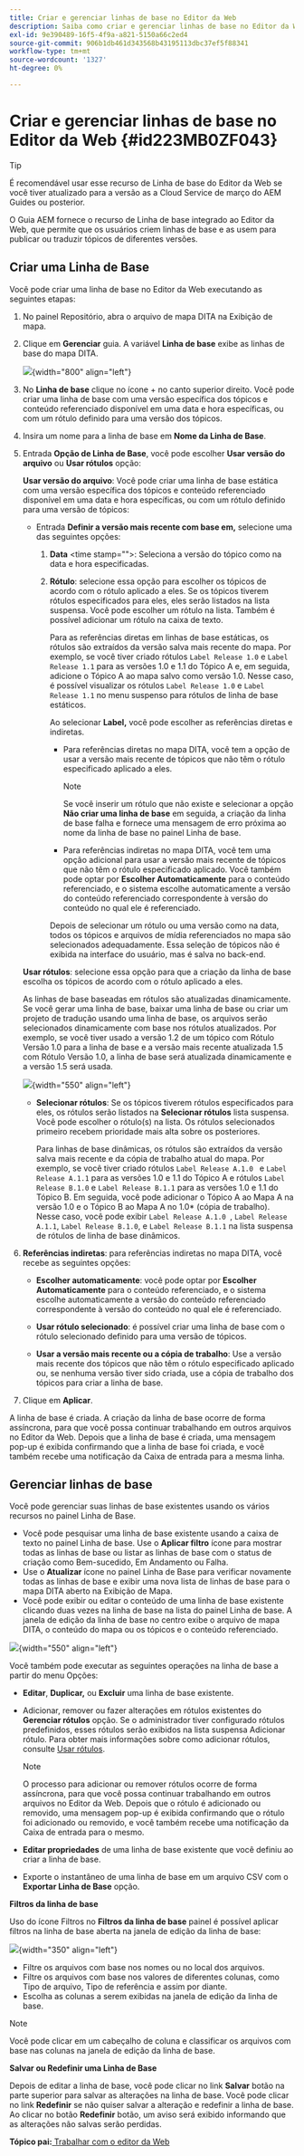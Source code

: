```yaml
---
title: Criar e gerenciar linhas de base no Editor da Web
description: Saiba como criar e gerenciar linhas de base no Editor da Web
exl-id: 9e390489-16f5-4f9a-a821-5150a66c2ed4
source-git-commit: 906b1db461d343568b43195113dbc37ef5f88341
workflow-type: tm+mt
source-wordcount: '1327'
ht-degree: 0%

---
```


# Criar e gerenciar linhas de base no Editor da Web {#id223MB0ZF043}

>[!TIP]
>
> É recomendável usar esse recurso de Linha de base do Editor da Web se você tiver atualizado para a versão as a Cloud Service de março do AEM Guides ou posterior.

O Guia AEM fornece o recurso de Linha de base integrado ao Editor da Web, que permite que os usuários criem linhas de base e as usem para publicar ou traduzir tópicos de diferentes versões.

## Criar uma Linha de Base

Você pode criar uma linha de base no Editor da Web executando as seguintes etapas:

1. No painel Repositório, abra o arquivo de mapa DITA na Exibição de mapa.
1. Clique em **Gerenciar** guia. A variável **Linha de base** exibe as linhas de base do mapa DITA.

   ![](images/baseline-manage.png){width="800" align="left"}

1. No **Linha de base** clique no ícone + no canto superior direito. Você pode criar uma linha de base com uma versão específica dos tópicos e conteúdo referenciado disponível em uma data e hora específicas, ou com um rótulo definido para uma versão dos tópicos.
1. Insira um nome para a linha de base em **Nome da Linha de Base**.
1. Entrada **Opção de Linha de Base**, você pode escolher **Usar versão do arquivo** ou **Usar rótulos** opção:

   **Usar versão do arquivo**: Você pode criar uma linha de base estática com uma versão específica dos tópicos e conteúdo referenciado disponível em uma data e hora específicas, ou com um rótulo definido para uma versão de tópicos:

   - Entrada **Definir a versão mais recente com base em,** selecione uma das seguintes opções:


      1. **Data** &lt;time stamp=&quot;&quot;>: Seleciona a versão do tópico como na data e hora especificadas.
      1. **Rótulo**: selecione essa opção para escolher os tópicos de acordo com o rótulo aplicado a eles. Se os tópicos tiverem rótulos especificados para eles, eles serão listados na lista suspensa. Você pode escolher um rótulo na lista. Também é possível adicionar um rótulo na caixa de texto.

         Para as referências diretas em linhas de base estáticas, os rótulos são extraídos da versão salva mais recente do mapa. Por exemplo, se você tiver criado rótulos `Label Release 1.0` e `Label Release 1.1` para as versões 1.0 e 1.1 do Tópico A e, em seguida, adicione o Tópico A ao mapa salvo como versão 1.0. Nesse caso, é possível visualizar os rótulos `Label Release 1.0` e `Label Release 1.1` no menu suspenso para rótulos de linha de base estáticos.


         Ao selecionar **Label,** você pode escolher as referências diretas e indiretas.
         - Para referências diretas no mapa DITA, você tem a opção de usar a versão mais recente de tópicos que não têm o rótulo especificado aplicado a eles.

           >[!NOTE]
           >
           > Se você inserir um rótulo que não existe e selecionar a opção **Não criar uma linha de base** em seguida, a criação da linha de base falha e fornece uma mensagem de erro próxima ao nome da linha de base no painel Linha de base.

         - Para referências indiretas no mapa DITA, você tem uma opção adicional para usar a versão mais recente de tópicos que não têm o rótulo especificado aplicado. Você também pode optar por **Escolher Automaticamente** para o conteúdo referenciado, e o sistema escolhe automaticamente a versão do conteúdo referenciado correspondente à versão do conteúdo no qual ele é referenciado.

         Depois de selecionar um rótulo ou uma versão como na data, todos os tópicos e arquivos de mídia referenciados no mapa são selecionados adequadamente. Essa seleção de tópicos não é exibida na interface do usuário, mas é salva no back-end.

   **Usar rótulos**: selecione essa opção para que a criação da linha de base escolha os tópicos de acordo com o rótulo aplicado a eles.

   As linhas de base baseadas em rótulos são atualizadas dinamicamente. Se você gerar uma linha de base, baixar uma linha de base ou criar um projeto de tradução usando uma linha de base, os arquivos serão selecionados dinamicamente com base nos rótulos atualizados. Por exemplo, se você tiver usado a versão 1.2 de um tópico com Rótulo Versão 1.0 para a linha de base e a versão mais recente atualizada 1.5 com Rótulo Versão 1.0, a linha de base será atualizada dinamicamente e a versão 1.5 será usada.

   ![](images/dynamic-baseline.png){width="550" align="left"}

   - **Selecionar rótulos**: Se os tópicos tiverem rótulos especificados para eles, os rótulos serão listados na **Selecionar rótulos** lista suspensa. Você pode escolher o rótulo\(s\) na lista. Os rótulos selecionados primeiro recebem prioridade mais alta sobre os posteriores.

     Para linhas de base dinâmicas, os rótulos são extraídos da versão salva mais recente e da cópia de trabalho atual do mapa. Por exemplo, se você tiver criado rótulos   `Label Release A.1.0 ` e `Label Release A.1.1` para as versões 1.0 e 1.1 do Tópico A e rótulos `Label Release B.1.0` e `Label Release B.1.1` para as versões 1.0 e 1.1 do Tópico B. Em seguida, você pode adicionar o Tópico A ao Mapa A na versão 1.0 e o Tópico B ao Mapa A no 1.0* (cópia de trabalho). Nesse caso, você pode exibir  `Label Release A.1.0 `, `Label Release A.1.1`, `Label Release B.1.0`, e `Label Release B.1.1` na lista suspensa de rótulos de linha de base dinâmicos.

1. **Referências indiretas**: para referências indiretas no mapa DITA, você recebe as seguintes opções:

   - **Escolher automaticamente**: você pode optar por **Escolher Automaticamente** para o conteúdo referenciado, e o sistema escolhe automaticamente a versão do conteúdo referenciado correspondente à versão do conteúdo no qual ele é referenciado.

   - **Usar rótulo selecionado**: é possível criar uma linha de base com o rótulo selecionado definido para uma versão de tópicos.
   - **Usar a versão mais recente ou a cópia de trabalho**: Use a versão mais recente dos tópicos que não têm o rótulo especificado aplicado ou, se nenhuma versão tiver sido criada, use a cópia de trabalho dos tópicos para criar a linha de base.
1. Clique em **Aplicar**.

A linha de base é criada. A criação da linha de base ocorre de forma assíncrona, para que você possa continuar trabalhando em outros arquivos no Editor da Web. Depois que a linha de base é criada, uma mensagem pop-up é exibida confirmando que a linha de base foi criada, e você também recebe uma notificação da Caixa de entrada para a mesma linha.

## Gerenciar linhas de base

Você pode gerenciar suas linhas de base existentes usando os vários recursos no painel Linha de Base.

- Você pode pesquisar uma linha de base existente usando a caixa de texto no painel Linha de base. Use o **Aplicar filtro** ícone para mostrar todas as linhas de base ou listar as linhas de base com o status de criação como Bem-sucedido, Em Andamento ou Falha.
- Use o **Atualizar** ícone no painel Linha de Base para verificar novamente todas as linhas de base e exibir uma nova lista de linhas de base para o mapa DITA aberto na Exibição de Mapa.
- Você pode exibir ou editar o conteúdo de uma linha de base existente clicando duas vezes na linha de base na lista do painel Linha de base. A janela de edição da linha de base no centro exibe o arquivo de mapa DITA, o conteúdo do mapa ou os tópicos e o conteúdo referenciado.


![](images/baseline-options.png){width="550" align="left"}

Você também pode executar as seguintes operações na linha de base a partir do menu Opções:

- **Editar**, **Duplicar,** ou **Excluir** uma linha de base existente.
- Adicionar, remover ou fazer alterações em rótulos existentes do **Gerenciar rótulos** opção. Se o administrador tiver configurado rótulos predefinidos, esses rótulos serão exibidos na lista suspensa Adicionar rótulo. Para obter mais informações sobre como adicionar rótulos, consulte [Usar rótulos](web-editor-use-label.md#).

  >[!NOTE]
  >
  > O processo para adicionar ou remover rótulos ocorre de forma assíncrona, para que você possa continuar trabalhando em outros arquivos no Editor da Web. Depois que o rótulo é adicionado ou removido, uma mensagem pop-up é exibida confirmando que o rótulo foi adicionado ou removido, e você também recebe uma notificação da Caixa de entrada para o mesmo.

- **Editar propriedades** de uma linha de base existente que você definiu ao criar a linha de base.
- Exporte o instantâneo de uma linha de base em um arquivo CSV com o **Exportar Linha de Base** opção.

**Filtros da linha de base**

Uso do ícone Filtros no **Filtros da linha de base** painel é possível aplicar filtros na linha de base aberta na janela de edição da linha de base:

![](images/baseline-filter.png){width="350" align="left"}

- Filtre os arquivos com base nos nomes ou no local dos arquivos.
- Filtre os arquivos com base nos valores de diferentes colunas, como Tipo de arquivo, Tipo de referência e assim por diante.
- Escolha as colunas a serem exibidas na janela de edição da linha de base.

>[!NOTE]
>
> Você pode clicar em um cabeçalho de coluna e classificar os arquivos com base nas colunas na janela de edição da linha de base.

**Salvar ou Redefinir uma Linha de Base**

Depois de editar a linha de base, você pode clicar no link **Salvar** botão na parte superior para salvar as alterações na linha de base. Você pode clicar no link **Redefinir** se não quiser salvar a alteração e redefinir a linha de base. Ao clicar no botão **Redefinir** botão, um aviso será exibido informando que as alterações não salvas serão perdidas.

**Tópico pai:**[ Trabalhar com o editor da Web](web-editor.md)
